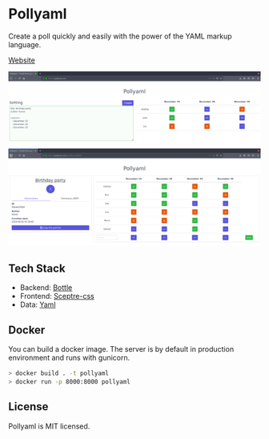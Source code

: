 # Pollyaml

Create a poll quickly and easily with the power of the YAML markup language.

[Website](https://pollyaml.com/)

![capture.jpg](https://raw.githubusercontent.com/ludel/pollyaml/master/screenshot-index.jpg)
![capture.jpg](https://raw.githubusercontent.com/ludel/pollyaml/master/screenshot-poll.jpg)

## Tech Stack

- Backend: [Bottle](https://bottlepy.org/docs/dev/)
- Frontend: [Sceptre-css](https://picturepan2.github.io/spectre/)
- Data: [Yaml](https://fr.wikipedia.org/wiki/YAML)

## Docker

You can build a docker image. The server is by default in production environment and runs with gunicorn. 

```bash
> docker build . -t pollyaml
> docker run -p 8000:8000 pollyaml
```

## License

Pollyaml is MIT licensed.

